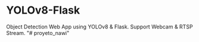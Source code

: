 # YOLOv8-Flask
Object Detection Web App using YOLOv8 &amp; Flask. Support Webcam &amp; RTSP Stream.
"# proyeto_nawi" 

